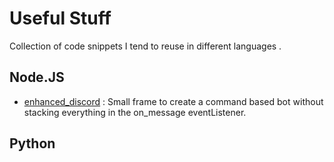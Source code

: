 # Useful Stuff
Collection of code snippets I tend to reuse in different languages .

## Node.JS
- [enhanced_discord](./nodejs/enhanced_discord.js) : Small frame to create a command based bot without stacking everything in the on_message eventListener. 
## Python
